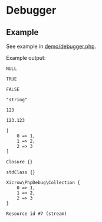 # Debugger

## Example
See example in [demo/debugger.php](demo/debugger.php).

Example output:
```
NULL

TRUE

FALSE

"string"

123

123.123

[
	0 => 1,
	1 => 2,
	2 => 3
]

Closure {}

stdClass {}

Xicrow\PhpDebug\Collection {
	0 => 1,
	1 => 2,
	2 => 3
}

Resource id #7 (stream)
```

